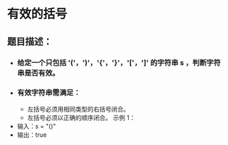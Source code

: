 # 有效的括号
## 题目描述：
- ### 给定一个只包括 '('，')'，'{'，'}'，'['，']' 的字符串 s ，判断字符串是否有效。
- ### 有效字符串需满足：
  - 左括号必须用相同类型的右括号闭合。
  - 左括号必须以正确的顺序闭合。
示例 1：
- 输入：s = "()"
- 输出：true
